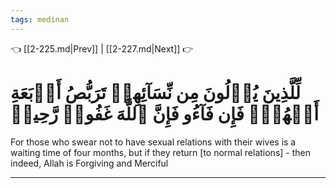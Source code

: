 ```yaml
---
tags: medinan
---
```


👈 [[2-225.md|Prev]] | [[2-227.md|Next]] 👉

# لِّلَّذِينَ يُؤۡلُونَ مِن نِّسَآئِهِمۡ تَرَبُّصُ أَرۡبَعَةِ أَشۡهُرٖۖ فَإِن فَآءُو فَإِنَّ ٱللَّهَ غَفُورٞ رَّحِيمٞ

For those who swear not to have sexual relations with their wives is a waiting time of four months, but if they return [to normal relations] - then indeed, Allah is Forgiving and Merciful

---

